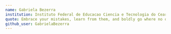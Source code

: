 ```yaml
---
name: Gabriela Bezerra 
institution: Instituto Federal de Educacao Ciencia e Tecnologia do Ceara.
quote: Embrace your mistakes, learn from them, and boldly go where no one has gone before.  
github_user: GabrielaBezerra
---
```

